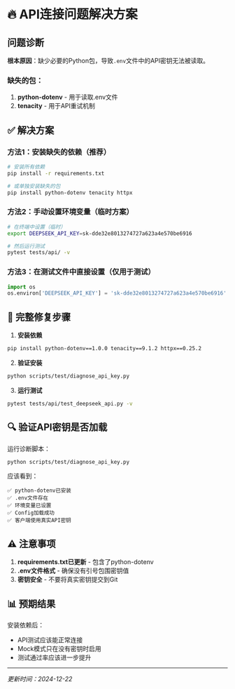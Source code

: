 # 🔥 API连接问题解决方案

## 问题诊断

**根本原因**：缺少必要的Python包，导致`.env`文件中的API密钥无法被读取。

### 缺失的包：
1. **python-dotenv** - 用于读取.env文件
2. **tenacity** - 用于API重试机制

## ✅ 解决方案

### 方法1：安装缺失的依赖（推荐）

```bash
# 安装所有依赖
pip install -r requirements.txt

# 或单独安装缺失的包
pip install python-dotenv tenacity httpx
```

### 方法2：手动设置环境变量（临时方案）

```bash
# 在终端中设置（临时）
export DEEPSEEK_API_KEY=sk-dde32e8013274727a623a4e570be6916

# 然后运行测试
pytest tests/api/ -v
```

### 方法3：在测试文件中直接设置（仅用于测试）

```python
import os
os.environ['DEEPSEEK_API_KEY'] = 'sk-dde32e8013274727a623a4e570be6916'
```

## 📝 完整修复步骤

1. **安装依赖**
```bash
pip install python-dotenv==1.0.0 tenacity==9.1.2 httpx==0.25.2
```

2. **验证安装**
```bash
python scripts/test/diagnose_api_key.py
```

3. **运行测试**
```bash
pytest tests/api/test_deepseek_api.py -v
```

## 🔍 验证API密钥是否加载

运行诊断脚本：
```bash
python scripts/test/diagnose_api_key.py
```

应该看到：
```
✅ python-dotenv已安装
✅ .env文件存在
✅ 环境变量已设置
✅ Config加载成功
✅ 客户端使用真实API密钥
```

## ⚠️ 注意事项

1. **requirements.txt已更新** - 包含了python-dotenv
2. **.env文件格式** - 确保没有引号包围密钥值
3. **密钥安全** - 不要将真实密钥提交到Git

## 📊 预期结果

安装依赖后：
- API测试应该能正常连接
- Mock模式只在没有密钥时启用
- 测试通过率应该进一步提升

---

*更新时间：2024-12-22*
